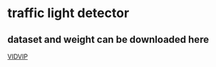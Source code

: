 # traffic light detector


## dataset and weight can be downloaded here
[VIDVIP](https://tetsuakibaba.jp/project/vidvip/)

